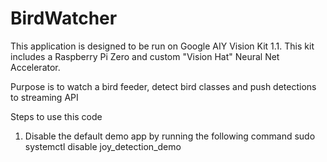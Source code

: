 # BirdWatcher
This application is designed to be run on Google AIY Vision Kit 1.1.  This kit includes a Raspberry Pi Zero and custom "Vision Hat" Neural Net Accelerator.

Purpose is to watch a bird feeder, detect bird classes and push detections to streaming API

Steps to use this code
1. Disable the default demo app by running the following command
sudo systemctl disable joy_detection_demo

